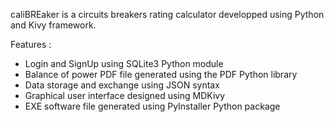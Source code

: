 caliBREaker is a circuits breakers rating calculator developped using Python and Kivy framework.

Features : 
 - Login and SignUp using SQLite3 Python module
 - Balance of power PDF file generated using the PDF Python library
 - Data storage and exchange using JSON syntax
 - Graphical user interface designed using MDKivy
 - EXE software file generated using PyInstaller Python package
